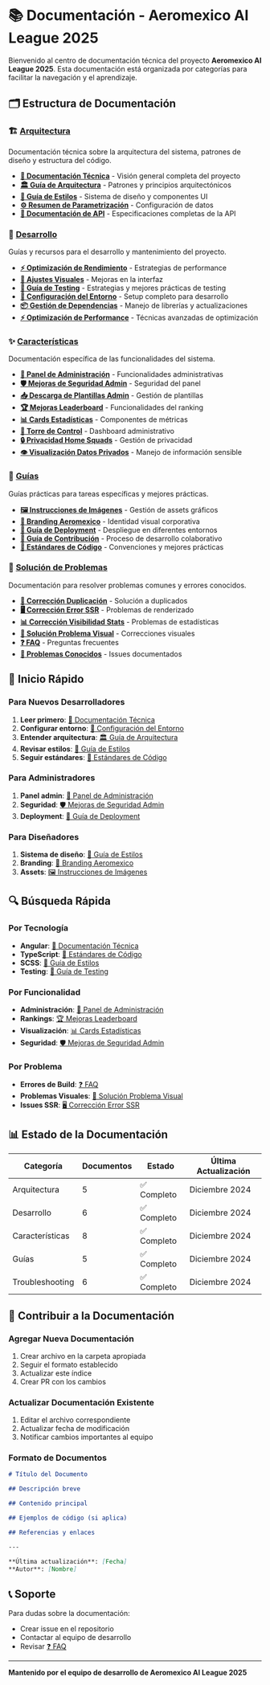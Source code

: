 # 📚 Documentación - Aeromexico AI League 2025

Bienvenido al centro de documentación técnica del proyecto **Aeromexico AI League 2025**. Esta documentación está organizada por categorías para facilitar la navegación y el aprendizaje.

## 🗂️ Estructura de Documentación

### 🏗️ [Arquitectura](./architecture/)

Documentación técnica sobre la arquitectura del sistema, patrones de diseño y estructura del código.

- **[📖 Documentación Técnica](./architecture/TECHNICAL_DOCUMENTATION.md)** - Visión general completa del proyecto
- **[🏛️ Guía de Arquitectura](./architecture/ARCHITECTURE_GUIDE.md)** - Patrones y principios arquitectónicos
- **[🎨 Guía de Estilos](./architecture/STYLE_GUIDE.md)** - Sistema de diseño y componentes UI
- **[⚙️ Resumen de Parametrización](./architecture/PARAMETRIZATION_SUMMARY.md)** - Configuración de datos
- **[🔌 Documentación de API](./architecture/API_DOCUMENTATION.md)** - Especificaciones completas de la API

### 🚀 [Desarrollo](./development/)

Guías y recursos para el desarrollo y mantenimiento del proyecto.

- **[⚡ Optimización de Rendimiento](./development/OPTIMIZACION-RENDIMIENTO.md)** - Estrategias de performance
- **[🎨 Ajustes Visuales](./development/AJUSTES-VISUALES.md)** - Mejoras en la interfaz
- **[🧪 Guía de Testing](./development/TESTING_GUIDE.md)** - Estrategias y mejores prácticas de testing
- **[🔧 Configuración del Entorno](./development/ENVIRONMENT_SETUP.md)** - Setup completo para desarrollo
- **[📦 Gestión de Dependencias](./development/DEPENDENCY_MANAGEMENT.md)** - Manejo de librerías y actualizaciones
- **[⚡ Optimización de Performance](./development/PERFORMANCE_OPTIMIZATION.md)** - Técnicas avanzadas de optimización

### ✨ [Características](./features/)

Documentación específica de las funcionalidades del sistema.

- **[🔐 Panel de Administración](./features/ADMIN-PANEL.md)** - Funcionalidades administrativas
- **[🛡️ Mejoras de Seguridad Admin](./features/ADMIN-SECURITY-IMPROVEMENTS.md)** - Seguridad del panel
- **[📥 Descarga de Plantillas Admin](./features/ADMIN-TEMPLATES-DOWNLOAD.md)** - Gestión de plantillas
- **[🏆 Mejoras Leaderboard](./features/SQUAD-LEADERBOARD-MEJORAS.md)** - Funcionalidades del ranking
- **[📊 Cards Estadísticas](./features/STATS-CARDS-PROFESIONALES.md)** - Componentes de métricas
- **[🗼 Torre de Control](./features/TORRE-DE-CONTROL-MEJORAS.md)** - Dashboard administrativo
- **[🔒 Privacidad Home Squads](./features/PRIVACIDAD-HOME-SQUADS.md)** - Gestión de privacidad
- **[👁️ Visualización Datos Privados](./features/VISUALIZACION-DATOS-PRIVADOS.md)** - Manejo de información sensible

### 📖 [Guías](./guides/)

Guías prácticas para tareas específicas y mejores prácticas.

- **[🖼️ Instrucciones de Imágenes](./guides/INSTRUCCIONES-IMAGENES.md)** - Gestión de assets gráficos
- **[🎨 Branding Aeromexico](./guides/AEROMEXICO-BRANDING.md)** - Identidad visual corporativa
- **[🚀 Guía de Deployment](./guides/DEPLOYMENT_GUIDE.md)** - Despliegue en diferentes entornos
- **[🔄 Guía de Contribución](./guides/CONTRIBUTION_GUIDE.md)** - Proceso de desarrollo colaborativo
- **[📝 Estándares de Código](./guides/CODE_STANDARDS.md)** - Convenciones y mejores prácticas

### 🔧 [Solución de Problemas](./troubleshooting/)

Documentación para resolver problemas comunes y errores conocidos.

- **[🔄 Corrección Duplicación](./troubleshooting/CORRECCION-DUPLICACION.md)** - Solución a duplicados
- **[🖥️ Corrección Error SSR](./troubleshooting/CORRECCION-SSR-ERROR.md)** - Problemas de renderizado
- **[📊 Corrección Visibilidad Stats](./troubleshooting/CORRECCION-VISIBILIDAD-STATS.md)** - Problemas de estadísticas
- **[🎨 Solución Problema Visual](./troubleshooting/SOLUCION-PROBLEMA-VISUAL.md)** - Correcciones visuales
- **[❓ FAQ](./troubleshooting/FAQ.md)** - Preguntas frecuentes
- **[🐛 Problemas Conocidos](./troubleshooting/KNOWN_ISSUES.md)** - Issues documentados

## 🚀 Inicio Rápido

### Para Nuevos Desarrolladores

1. **Leer primero**: [📖 Documentación Técnica](./architecture/TECHNICAL_DOCUMENTATION.md)
2. **Configurar entorno**: [🔧 Configuración del Entorno](./development/ENVIRONMENT_SETUP.md)
3. **Entender arquitectura**: [🏛️ Guía de Arquitectura](./architecture/ARCHITECTURE_GUIDE.md)
4. **Revisar estilos**: [🎨 Guía de Estilos](./architecture/STYLE_GUIDE.md)
5. **Seguir estándares**: [📝 Estándares de Código](./guides/CODE_STANDARDS.md)

### Para Administradores

1. **Panel admin**: [🔐 Panel de Administración](./features/ADMIN-PANEL.md)
2. **Seguridad**: [🛡️ Mejoras de Seguridad Admin](./features/ADMIN-SECURITY-IMPROVEMENTS.md)
3. **Deployment**: [🚀 Guía de Deployment](./guides/DEPLOYMENT_GUIDE.md)

### Para Diseñadores

1. **Sistema de diseño**: [🎨 Guía de Estilos](./architecture/STYLE_GUIDE.md)
2. **Branding**: [🎨 Branding Aeromexico](./guides/AEROMEXICO-BRANDING.md)
3. **Assets**: [🖼️ Instrucciones de Imágenes](./guides/INSTRUCCIONES-IMAGENES.md)

## 🔍 Búsqueda Rápida

### Por Tecnología

- **Angular**: [📖 Documentación Técnica](./architecture/TECHNICAL_DOCUMENTATION.md)
- **TypeScript**: [📝 Estándares de Código](./guides/CODE_STANDARDS.md)
- **SCSS**: [🎨 Guía de Estilos](./architecture/STYLE_GUIDE.md)
- **Testing**: [🧪 Guía de Testing](./development/TESTING_GUIDE.md)

### Por Funcionalidad

- **Administración**: [🔐 Panel de Administración](./features/ADMIN-PANEL.md)
- **Rankings**: [🏆 Mejoras Leaderboard](./features/SQUAD-LEADERBOARD-MEJORAS.md)
- **Visualización**: [📊 Cards Estadísticas](./features/STATS-CARDS-PROFESIONALES.md)
- **Seguridad**: [🛡️ Mejoras de Seguridad Admin](./features/ADMIN-SECURITY-IMPROVEMENTS.md)

### Por Problema

- **Errores de Build**: [❓ FAQ](./troubleshooting/FAQ.md)
- **Problemas Visuales**: [🎨 Solución Problema Visual](./troubleshooting/SOLUCION-PROBLEMA-VISUAL.md)
- **Issues SSR**: [🖥️ Corrección Error SSR](./troubleshooting/CORRECCION-SSR-ERROR.md)

## 📊 Estado de la Documentación

| Categoría       | Documentos | Estado      | Última Actualización |
| --------------- | ---------- | ----------- | -------------------- |
| Arquitectura    | 5          | ✅ Completo | Diciembre 2024       |
| Desarrollo      | 6          | ✅ Completo | Diciembre 2024       |
| Características | 8          | ✅ Completo | Diciembre 2024       |
| Guías           | 5          | ✅ Completo | Diciembre 2024       |
| Troubleshooting | 6          | ✅ Completo | Diciembre 2024       |

## 🤝 Contribuir a la Documentación

### Agregar Nueva Documentación

1. Crear archivo en la carpeta apropiada
2. Seguir el formato establecido
3. Actualizar este índice
4. Crear PR con los cambios

### Actualizar Documentación Existente

1. Editar el archivo correspondiente
2. Actualizar fecha de modificación
3. Notificar cambios importantes al equipo

### Formato de Documentos

```markdown
# Título del Documento

## Descripción breve

## Contenido principal

## Ejemplos de código (si aplica)

## Referencias y enlaces

---

**Última actualización**: [Fecha]
**Autor**: [Nombre]
```

## 📞 Soporte

Para dudas sobre la documentación:

- Crear issue en el repositorio
- Contactar al equipo de desarrollo
- Revisar [❓ FAQ](./troubleshooting/FAQ.md)

---

**Mantenido por el equipo de desarrollo de Aeromexico AI League 2025**

